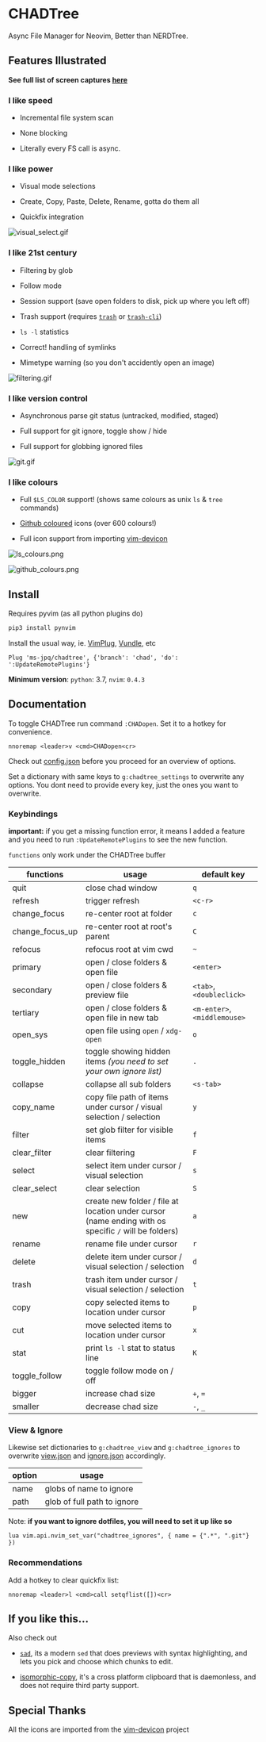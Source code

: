 # CHADTree

Async File Manager for Neovim, Better than NERDTree.

## Features Illustrated

**See full list of screen captures [here](https://github.com/ms-jpq/chadtree/tree/chad/preview)**

### I like speed

- Incremental file system scan

- None blocking

- Literally every FS call is async.

### I like power

- Visual mode selections

- Create, Copy, Paste, Delete, Rename, gotta do them all

- Quickfix integration

![visual_select.gif](https://raw.githubusercontent.com/ms-jpq/chadtree/chad/preview/visual_select.gif)

### I like 21st century

- Filtering by glob

- Follow mode

- Session support (save open folders to disk, pick up where you left off)

- Trash support (requires [`trash`](https://formulae.brew.sh/formula/trash) or [`trash-cli`](https://github.com/andreafrancia/trash-cli))

- `ls -l` statistics

- Correct! handling of symlinks

- Mimetype warning (so you don't accidently open an image)

![filtering.gif](https://raw.githubusercontent.com/ms-jpq/chadtree/chad/preview/filtering.gif)

### I like version control

- Asynchronous parse git status (untracked, modified, staged)

- Full support for git ignore, toggle show / hide

- Full support for globbing ignored files

![git.gif](https://raw.githubusercontent.com/ms-jpq/chadtree/chad/preview/git.gif)

### I like colours

- Full `$LS_COLOR` support! (shows same colours as unix `ls` & `tree` commands)

- [Github coloured](https://github.com/github/linguist) icons (over 600 colours!)

- Full icon support from importing [vim-devicon](https://github.com/ryanoasis/vim-devicons)

![ls_colours.png](https://raw.githubusercontent.com/ms-jpq/chadtree/chad/preview/ls_colours.png)

![github_colours.png](https://raw.githubusercontent.com/ms-jpq/chadtree/chad/preview/github_colours.png)

## Install

Requires pyvim (as all python plugins do)

```sh
pip3 install pynvim
```

Install the usual way, ie. [VimPlug](https://github.com/junegunn/vim-plug), [Vundle](https://github.com/VundleVim/Vundle.vim), etc

```VimL
Plug 'ms-jpq/chadtree', {'branch': 'chad', 'do': ':UpdateRemotePlugins'}
```

**Minimum version**: `python`: 3.7, `nvim`: `0.4.3`

## Documentation

To toggle CHADTree run command `:CHADopen`. Set it to a hotkey for convenience.

```vimL
nnoremap <leader>v <cmd>CHADopen<cr>
```

Check out [config.json](https://github.com/ms-jpq/chadtree/blob/chad/config/config.json) before you proceed for an overview of options.

Set a dictionary with same keys to `g:chadtree_settings` to overwrite any options. You dont need to provide every key, just the ones you want to overwrite.

### Keybindings

**important:** if you get a missing function error, it means I added a feature and you need to run `:UpdateRemotePlugins` to see the new function.

`functions` only work under the CHADTree buffer

| functions       | usage                                                                                                | default key                  |
| --------------- | ---------------------------------------------------------------------------------------------------- | ---------------------------- |
| quit            | close chad window                                                                                    | `q`                          |
| refresh         | trigger refresh                                                                                      | `<c-r>`                      |
| change_focus    | re-center root at folder                                                                             | `c`                          |
| change_focus_up | re-center root at root's parent                                                                      | `C`                          |
| refocus         | refocus root at vim cwd                                                                              | `~`                          |
| primary         | open / close folders & open file                                                                     | `<enter>`                    |
| secondary       | open / close folders & preview file                                                                  | `<tab>`, `<doubleclick>`     |
| tertiary        | open / close folders & open file in new tab                                                          | `<m-enter>`, `<middlemouse>` |
| open_sys        | open file using `open` / `xdg-open`                                                                  | `o`                          |
| toggle_hidden   | toggle showing hidden items _(you need to set your own ignore list)_                                 | `.`                          |
| collapse        | collapse all sub folders                                                                             | `<s-tab>`                    |
| copy_name       | copy file path of items under cursor / visual selection / selection                                  | `y`                          |
| filter          | set glob filter for visible items                                                                    | `f`                          |
| clear_filter    | clear filtering                                                                                      | `F`                          |
| select          | select item under cursor / visual selection                                                          | `s`                          |
| clear_select    | clear selection                                                                                      | `S`                          |
| new             | create new folder / file at location under cursor (name ending with os specific `/` will be folders) | `a`                          |
| rename          | rename file under cursor                                                                             | `r`                          |
| delete          | delete item under cursor / visual selection / selection                                              | `d`                          |
| trash           | trash item under cursor / visual selection / selection                                               | `t`                          |
| copy            | copy selected items to location under cursor                                                         | `p`                          |
| cut             | move selected items to location under cursor                                                         | `x`                          |
| stat            | print `ls -l` stat to status line                                                                    | `K`                          |
| toggle_follow   | toggle follow mode on / off                                                                          |                              |
| bigger          | increase chad size                                                                                   | `+`, `=`                     |
| smaller         | decrease chad size                                                                                   | `-`, `_`                     |

### View & Ignore

Likewise set dictionaries to `g:chadtree_view` and `g:chadtree_ignores` to overwrite [view.json](https://github.com/ms-jpq/chadtree/blob/chad/config/view.json) and [ignore.json](https://github.com/ms-jpq/chadtree/blob/chad/config/ignore.json) accordingly.

| option | usage                       |
| ------ | --------------------------- |
| name   | globs of name to ignore     |
| path   | glob of full path to ignore |

Note: **if you want to ignore dotfiles, you will need to set it up like so**

```vimL
lua vim.api.nvim_set_var("chadtree_ignores", { name = {".*", ".git"} })
```

### Recommendations

Add a hotkey to clear quickfix list:

```vimL
nnoremap <leader>l <cmd>call setqflist([])<cr>
```

## If you like this...

Also check out

- [`sad`](https://github.com/ms-jpq/sad), its a modern `sed` that does previews with syntax highlighting, and lets you pick and choose which chunks to edit.

- [isomorphic-copy](https://github.com/ms-jpq/isomorphic-copy), it's a cross platform clipboard that is daemonless, and does not require third party support.

## Special Thanks

All the icons are imported from the [vim-devicon](https://github.com/ryanoasis/vim-devicons) project
